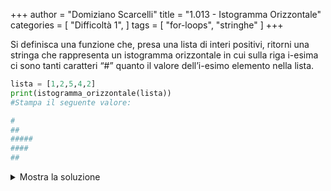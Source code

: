 +++
author = "Domiziano Scarcelli"
title = "1.013 - Istogramma Orizzontale"
categories = [
    "Difficoltà 1",
]
tags = [
    "for-loops",
    "stringhe"
]
+++

Si definisca una funzione che, presa una lista di interi positivi, ritorni una stringa che rappresenta un istogramma orizzontale in cui sulla riga i-esima ci sono tanti caratteri “#” quanto il valore dell’i-esimo elemento nella lista.

```python
lista = [1,2,5,4,2]
print(istogramma_orizzontale(lista))
#Stampa il seguente valore:

#
##
#####
####
##
```

<details>
<summary>Mostra la soluzione</summary>

```python
def istogramma_orizzontale(lista):
    risultato = ""
    for elemento in lista:
        risultato += "#" * elemento + "\n"
    return risultato
```

</details>

